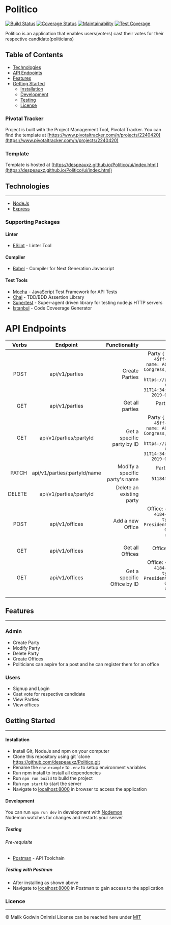 # Politico

[![Build Status](https://travis-ci.com/despeauxz/Politico.svg?branch=develop)](https://travis-ci.com/despeauxz/Politico)
[![Coverage Status](https://coveralls.io/repos/github/despeauxz/Politico/badge.svg?branch=develop)](https://coveralls.io/github/despeauxz/Politico?branch=develop)
[![Maintainability](https://api.codeclimate.com/v1/badges/814a9da87eef36008c63/maintainability)](https://codeclimate.com/github/despeauxz/Politico/maintainability)
[![Test Coverage](https://api.codeclimate.com/v1/badges/814a9da87eef36008c63/test_coverage)](https://codeclimate.com/github/despeauxz/Politico/test_coverage)

Politico is an application that enables users(voters) cast their votes for their respective candidate(politicians)
## Table of Contents

* [Technologies](#technologies)
* [API Endpoints](#api-endpoints)
* [Features](#features)
* [Getting Started](#getting-started)
  * [Installation](#installation)
  * [Development](#development)
  * [Testing](#testing)
  * [License](#license)
### Pivotal Tracker
Project is built with the Project Management Tool, Pivotal Tracker. You can find the template at 
[https://www.pivotaltracker.com/n/projects/2240420](https://www.pivotaltracker.com/n/projects/2240420)

### Template
Template is hosted at [https://despeauxz.github.io/Politico/ui/index.html](https://despeauxz.github.io/Politico/ui/index.html)

## Technologies
---
- [NodeJs](https://https://nodejs.org)
- [Express](https://expressjs.com)

### Supporting Packages
#### Linter
- [ESlint](https://eslint.org) - Linter Tool
#### Compiler
- [Babel](https://babeljs.io) - Compiler for Next Generation Javascript
#### Test Tools
- [Mocha](https://mochajs.org) - JavaScript Test Framework for API Tests
- [Chai](https://chaijs.com) - TDD/BDD Assertion Library
- [Supertest](https://github.com/visionmedia/supertest) - Super-agent driven library for testing node.js HTTP servers
- [Istanbul](https://istanbul.js.org) - Code Coveerage Generator

# API Endpoints
| Verbs                  | Endpoint          | Functionality        |         Sample Data                               |
| ---------------------: |:----------------: | -------------------: | ------------------------------------------------: |
| POST                   | api/v1/parties    | Create Parties       |  Party `{ id: fb097bde-5959-45ff-8e21-51184fa60c25, name: AC, fullname: Action Congress, hqAddress: Abuja, logoUrl: https://placeholder.com/30, createdAt: 2019-01-31T14:34:90.000, updatedAt: 2019-01-31T14:34:90.000}`
| GET                    | api/v1/parties    | Get all parties      |  Parties: `[Array of Party Collectibles]`
| GET                    | api/v1/parties/:partyId | Get a specific party by ID | Party `{ id: fb097bde-5959-45ff-8e21-51184fa60c25, name: AC, fullname: Action Congress, hqAddress: Abuja, logoUrl: https://placeholder.com/30, createdAt: 2019-01-31T14:34:90.000, updatedAt: 2019-01-31T14:34:90.000}`
| PATCH                  | api/v1/parties/:partyId/name | Modify a specific party's name | Parties: `{ id: fb097bde-5959-45ff-8e21-51184fa60c25, name: PDP}`
| DELETE                 | api/v1/parties/:partyId | Delete an existing party | None
| POST                   | api/v1/offices          | Add a new Office | Office: `{id: fe937aa7-a7c4-4184-9e3e-ba11277a4ebb, type: Federal, name: President, createdAt: 2019-02-01T07:18:28.094, updatedAt: 2019-02-01T07:18:28.094}`
| GET                    | api/v1/offices          | Get all Offices | Offices: `[Array of Office Collectibles]`
| GET                    | api/v1/offices          | Get a specific Office by ID | Office: `{id: fe937aa7-a7c4-4184-9e3e-ba11277a4ebb, type: Federal, name: President, createdAt: 2019-02-01T07:18:28.094, updatedAt: 2019-02-01T07:18:28.094}`

## Features
---
### Admin
- Create Party
- Modify Party
- Delete Party
- Create Offices
- Politicians can aspire for a post and he can register them for an office

### Users
- Signup and Login
- Cast vote for respective candidate
- View Parties
- View offices

## Getting Started
---
#### Installation
- Install Git, NodeJs and npm on your computer
- Clone this repository using git `clone https://github.com/despeauxz/Politico.git
- Rename the `env.example` to `.env` to setup environment variables
- Run npm install to install all dependencies
- Run `npm run build` to build the project
- Run `npm start` to start the server
- Navigate to [localhost:8000](localhost:8000) in browser to access the application

#### Development
You can run `npm run dev` in development with [Nodemon](https://nodemon.io)  
Nodemon watches for changes and restarts your server

##### Testing
###### Pre-requisite
- [Postman](https://getpostman.com) - API Toolchain

##### Testing with Postman
- After installing as shown above
- Navigate to [localhost:8000](localhost:8000) in Postman to gain access to the application

### Licence
---
&copy; Malik Godwin Onimisi
License can be reached here under [MIT](https://github.com/despeauxz/Politico/blob/develop/LICENSE)
